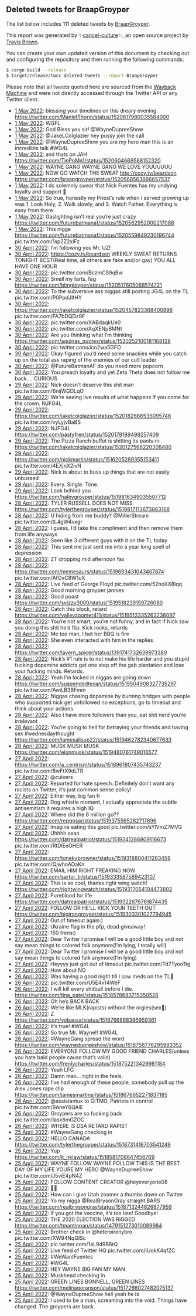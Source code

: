 ## Deleted tweets for BraapGroyper

The list below includes 111 deleted tweets by
[BraapGroyper](https://twitter.com/BraapGroyper).



This report was generated by ✨[cancel-culture](https://github.com/travisbrown/cancel-culture)✨,
an open source project by [Travis Brown](https://twitter.com/travisbrown).

You can create your own updated version of this document by checking out and configuring the
repository and then running the following commands:

```bash
$ cargo build --release
$ target/release/twcc deleted-tweets --report BraapGroyper
```

Please note that all tweets quoted here are sourced from the
[Wayback Machine](https://web.archive.org) and were not directly accessed through the Twitter API or
any Twitter client.

* [ 1 May 2022](https://web.archive.org/web/20220501042042/https://twitter.com/BraapGroyper/status/1520619084605444096): blessing your timelines on this dreary evening https://twitter.com/ManletThorin/status/1520617980035584000 <!--1520619084605444096-->
* [ 1 May 2022](https://web.archive.org/web/20220501041606/https://twitter.com/BraapGroyper/status/1520617931616538624): WGFL <!--1520617931616538624-->
* [ 1 May 2022](https://web.archive.org/web/20220501041322/https://twitter.com/BraapGroyper/status/1520617350252285953): God Bless you sir! @WayneDupreeShow <!--1520617350252285953-->
* [ 1 May 2022](https://web.archive.org/web/20220501033838/https://twitter.com/BraapGroyper/status/1520608581850378240): @JakeLColglazier  hey pussy join the call <!--1520608581850378240-->
* [ 1 May 2022](https://web.archive.org/web/20220501032813/https://twitter.com/BraapGroyper/status/1520605692196913154): @WayneDupreeShow  you are my hero man this is an incredible talk  #WG4L <!--1520605692196913154-->
* [ 1 May 2022](https://web.archive.org/web/20220501032650/https://twitter.com/BraapGroyper/status/1520605426118582273): and thats on JAH https://twitter.com/TinPnMn1/status/1520604669588152320 <!--1520605426118582273-->
* [ 1 May 2022](https://web.archive.org/web/20220501031632/https://twitter.com/BraapGroyper/status/1520602914578141185): WAYNE GANG WAYNE GANG WE LOVE YOUUUUUU <!--1520602914578141185-->
* [ 1 May 2022](https://web.archive.org/web/20220501010026/https://twitter.com/BraapGroyper/status/1520568700172222465): NOW GO WATCH THE SWEAT  http://cozy.tv/beardson  https://twitter.com/braapgroyper/status/1520568563886657537 <!--1520568700172222465-->
* [ 1 May 2022](https://web.archive.org/web/20220501010502/https://twitter.com/BraapGroyper/status/1520568563886657537): I do solemnly swear that Nick Fuentes has my undying loyalty and support 🤚 <!--1520568563886657537-->
* [ 1 May 2022](https://web.archive.org/web/20220501004243/https://twitter.com/BraapGroyper/status/1520564253845078016): So true, honestly my Priest’s rule when I served growing up was 1. Look Holy, 2. Walk slowly,  and 3. Watch Father. Everything is easy from there. <!--1520564253845078016-->
* [ 1 May 2022](https://web.archive.org/web/20220501003806/https://twitter.com/BraapGroyper/status/1520563096745562112): Gaslighting isn’t real you’re just crazy https://twitter.com/futurebatmanaf/status/1520562952000217088 <!--1520563096745562112-->
* [ 1 May 2022](https://web.archive.org/web/20220501004003/https://twitter.com/BraapGroyper/status/1520562829056696322): This nigga  https://twitter.com/futurebatmanaf/status/1520559849230196744  pic.twitter.com/1sp2Z2xiFz <!--1520562829056696322-->
* [30 April 2022](https://web.archive.org/web/20220430235912/https://twitter.com/BraapGroyper/status/1520553252177256448): I’m following you Mr. UZ! <!--1520553252177256448-->
* [30 April 2022](https://web.archive.org/web/20220430235848/https://twitter.com/BraapGroyper/status/1520553186259574785): https://cozy.tv/beardson  WEEKLY SWEAT RETURNS TONIGHT 8CST(Real time, all others are fake and/or gay) YOU ALL HAVE ONE HOUR <!--1520553186259574785-->
* [30 April 2022](https://web.archive.org/web/20220430220125/https://twitter.com/BraapGroyper/status/1520523511915241476): pic.twitter.com/BczmCS9qBw <!--1520523511915241476-->
* [30 April 2022](https://web.archive.org/web/20220430215909/https://twitter.com/BraapGroyper/status/1520523101737558016): Smell my farts, fag https://twitter.com/blmgioyper/status/1520517605068574721 <!--1520523101737558016-->
* [30 April 2022](https://web.archive.org/web/20220430212539/https://twitter.com/BraapGroyper/status/1520514647358676995): To the subversive ass niggas still posting JG4L on the TL pic.twitter.com/P0PpdJItHY <!--1520514647358676995-->
* [30 April 2022](https://web.archive.org/web/20220430180533/https://twitter.com/BraapGroyper/status/1520464157052706825): https://twitter.com/jakelcolglazier/status/1520457823368400896  pic.twitter.com/FA7bDQDz9F <!--1520464157052706825-->
* [30 April 2022](https://web.archive.org/web/20220430175914/https://twitter.com/BraapGroyper/status/1520462582850719746): pic.twitter.com/XABdaqkUe0 <!--1520462582850719746-->
* [30 April 2022](https://web.archive.org/web/20220430041303/https://twitter.com/BraapGroyper/status/1520254091934375936): pic.twitter.com/AqXENpBMNt <!--1520254091934375936-->
* [30 April 2022](https://web.archive.org/web/20220430040424/https://twitter.com/BraapGroyper/status/1520252651715596289): Are you thinking what I’m thinking https://twitter.com/aquinas_quotes/status/1520252100181168128 <!--1520252651715596289-->
* [30 April 2022](https://web.archive.org/web/20220430040407/https://twitter.com/BraapGroyper/status/1520251746203107328): pic.twitter.com/Jco2wa5GFO <!--1520251746203107328-->
* [30 April 2022](https://web.archive.org/web/20220430030928/https://twitter.com/BraapGroyper/status/1520238684125028352): Okay figured you’d need some snackies while you catch up on the total ass raping of the enemies of our cult leader <!--1520238684125028352-->
* [30 April 2022](https://web.archive.org/web/20220430030705/https://twitter.com/BraapGroyper/status/1520238207148826624): @FutureBatmanAF  do you need more popcorn <!--1520238207148826624-->
* [30 April 2022](https://web.archive.org/web/20220430001304/https://twitter.com/BraapGroyper/status/1520194360209551361): You preach loyalty and yet Zeta Theta does not follow me back…. CURIOUS <!--1520194360209551361-->
* [29 April 2022](https://web.archive.org/web/20220429235822/https://twitter.com/BraapGroyper/status/1520190716139429888): Nick doesn’t deserve this shit man pic.twitter.com/6nijWGDLqO <!--1520190716139429888-->
* [29 April 2022](https://web.archive.org/web/20220429234928/https://twitter.com/BraapGroyper/status/1520188345023877121): We’re seeing live results of what happens if you come for the crown. NJFG4L <!--1520188345023877121-->
* [29 April 2022](https://web.archive.org/web/20220429234312/https://twitter.com/BraapGroyper/status/1520186889579503618): https://twitter.com/jakelcolglazier/status/1520182666536095746  pic.twitter.com/vyLyjvBaBS <!--1520186889579503618-->
* [29 April 2022](https://web.archive.org/web/20220429231147/https://twitter.com/BraapGroyper/status/1520178882321817600): NJFG4L https://twitter.com/pastyfren/status/1520178189498257409 <!--1520178882321817600-->
* [29 April 2022](https://web.archive.org/web/20220429224447/https://twitter.com/BraapGroyper/status/1520172088849539074): The Pizza Ranch buffet is shitting its pants rn https://twitter.com/jakelcolglazier/status/1520127566220308480 <!--1520172088849539074-->
* [29 April 2022](https://web.archive.org/web/20220429220512/https://twitter.com/BraapGroyper/status/1520162207799066625): https://twitter.com/nickmartin/status/1516205289355153411  pic.twitter.com/4EXjnX2ivN <!--1520162207799066625-->
* [29 April 2022](https://web.archive.org/web/20220429213243/https://twitter.com/BraapGroyper/status/1520153943078285314): Nick is about to buss up things that are not easily unbussed <!--1520153943078285314-->
* [29 April 2022](https://web.archive.org/web/20220429172522/https://twitter.com/BraapGroyper/status/1520091707307614209): Every. Single. Time. <!--1520091707307614209-->
* [29 April 2022](https://web.archive.org/web/20220429162347/https://twitter.com/BraapGroyper/status/1520076203079737344): Look behind you https://twitter.com/haleygroyper/status/1519816349035507712 <!--1520076203079737344-->
* [28 April 2022](https://web.archive.org/web/20220428231445/https://twitter.com/BraapGroyper/status/1519817283845214212): TYLER RUSSELL DOES NOT MISS https://twitter.com/tylerthegroyper/status/1519817113673863168 <!--1519817283845214212-->
* [28 April 2022](https://web.archive.org/web/20220428231412/https://twitter.com/BraapGroyper/status/1519817025283104768): U hiding from me buddy?  @MillerStream  pic.twitter.com/tL4gW4vxgr <!--1519817025283104768-->
* [28 April 2022](https://web.archive.org/web/20220428194035/https://twitter.com/BraapGroyper/status/1519763467695280129): I guess, I’d take the compliment and then remove them from life anyways <!--1519763467695280129-->
* [28 April 2022](https://web.archive.org/web/20220428193738/https://twitter.com/BraapGroyper/status/1519762738792341507): Seen like 3 different guys with it on the TL today <!--1519762738792341507-->
* [28 April 2022](https://web.archive.org/web/20220428190143/https://twitter.com/BraapGroyper/status/1519753632329121792): This sent me just sent me into a year long spell of depression <!--1519753632329121792-->
* [28 April 2022](https://web.archive.org/web/20220428183400/https://twitter.com/BraapGroyper/status/1519746583784534016): ZT dropping mid afternoon fax <!--1519746583784534016-->
* [28 April 2022](https://web.archive.org/web/20220428183110/https://twitter.com/BraapGroyper/status/1519745832634966017): https://twitter.com/memesaurs/status/1519693431043407874  pic.twitter.com/AfOxC8W1uX <!--1519745832634966017-->
* [28 April 2022](https://web.archive.org/web/20220428132728/https://twitter.com/BraapGroyper/status/1519669342794829826): Live feed of George Floyd pic.twitter.com/52noXX8Iqq <!--1519669342794829826-->
* [28 April 2022](https://web.archive.org/web/20220428112515/https://twitter.com/BraapGroyper/status/1519638685574176768): Good morning groyper jannies <!--1519638685574176768-->
* [28 April 2022](https://web.archive.org/web/20220428033001/https://twitter.com/BraapGroyper/status/1519519144860860418): Good poast https://twitter.com/svizzy3000/status/1519518239159726080 <!--1519519144860860418-->
* [28 April 2022](https://web.archive.org/web/20220428031113/https://twitter.com/BraapGroyper/status/1519514399031152641): Catch this block, retard https://twitter.com/valleyzoomer411/status/1519513335263236097 <!--1519514399031152641-->
* [28 April 2022](https://web.archive.org/web/20220428030256/https://twitter.com/BraapGroyper/status/1519512365418618882): You’re not smart, you’re not funny, and in fact if Nick saw you doing this shit he’d flip. Kick rocks, retards <!--1519512365418618882-->
* [28 April 2022](https://web.archive.org/web/20220428025413/https://twitter.com/BraapGroyper/status/1519510183428476929): Me too man, I bet her BBQ is fire <!--1519510183428476929-->
* [28 April 2022](https://web.archive.org/web/20220428025027/https://twitter.com/BraapGroyper/status/1519509178821271552): She even interacted with him in the replies <!--1519509240800595968-->
* [28 April 2022](https://web.archive.org/web/20220428025027/https://twitter.com/BraapGroyper/status/1519509178821271552): https://twitter.com/lavern_spicer/status/1391741732639973380 <!--1519509178821271552-->
* [28 April 2022](https://web.archive.org/web/20220428024216/https://twitter.com/BraapGroyper/status/1519507189576175616): Nick’s #1 rule is to not make his life harder and you stupid fucking dopamine addicts get one step off the gab plantation and lose your fucking minds. Retards. <!--1519507189576175616-->
* [28 April 2022](https://web.archive.org/web/20220428023931/https://twitter.com/BraapGroyper/status/1519506464234250241): Yeah I’m locked in niggas are going down  https://twitter.com/suspendedtexan/status/1519504908327735297  pic.twitter.com/AwiLB3BFmm <!--1519506464234250241-->
* [28 April 2022](https://web.archive.org/web/20220428023547/https://twitter.com/BraapGroyper/status/1519505416140562435): Niggas chasing dopamine by burning bridges with people who supported nick get unfollowed no exceptions, go to timeout and think about your actions <!--1519505416140562435-->
* [28 April 2022](https://web.archive.org/web/20220428012012/https://twitter.com/BraapGroyper/status/1519486418086735877): Also I have more followers than you, eat shit nerd you’re irrelevant <!--1519486507840643075-->
* [28 April 2022](https://web.archive.org/web/20220428012012/https://twitter.com/BraapGroyper/status/1519486418086735877): You’re going to hell for betraying your friends and having sex  #wednesdaythought  https://twitter.com/jamesallsup22/status/1519462782340677633 <!--1519486418086735877-->
* [28 April 2022](https://web.archive.org/web/20220428011527/https://twitter.com/BraapGroyper/status/1519485317899816960): MUSK MUSK MUSK https://twitter.com/elonmusk/status/1519480761749016577 <!--1519485317899816960-->
* [27 April 2022](https://web.archive.org/web/20220427222908/https://twitter.com/BraapGroyper/status/1519443391536316417): https://twitter.com/a_centrism/status/1518961807435743237  pic.twitter.com/8wFtX9dLTR <!--1519443391536316417-->
* [27 April 2022](https://web.archive.org/web/20220427182522/https://twitter.com/BraapGroyper/status/1519382099467419648): @culvers <!--1519382099467419648-->
* [27 April 2022](https://web.archive.org/web/20220427181810/https://twitter.com/BraapGroyper/status/1519380315634077696): Reported for hate speech. Definitely don’t want any racists on Twitter, it’s just common sense policy! <!--1519380315634077696-->
* [27 April 2022](https://web.archive.org/web/20220427181249/https://twitter.com/BraapGroyper/status/1519378958885740551): Either way, big fan fr <!--1519378958885740551-->
* [27 April 2022](https://web.archive.org/web/20220427181202/https://twitter.com/BraapGroyper/status/1519378608812347400): Dog whistle moment, I actually appreciate the subtle antisemitism it requires a high IQ <!--1519378608812347400-->
* [27 April 2022](https://web.archive.org/web/20220427180714/https://twitter.com/BraapGroyper/status/1519377546562912256): Where did the 6 million go?? https://twitter.com/repgosar/status/1519375565282717696 <!--1519377546562912256-->
* [27 April 2022](https://web.archive.org/web/20220427180525/https://twitter.com/BraapGroyper/status/1519377123718410244): Imagine eating this good pic.twitter.com/sYlVmZ7MVG <!--1519377123718410244-->
* [27 April 2022](https://web.archive.org/web/20220427154431/https://twitter.com/BraapGroyper/status/1519341547476688904): Uhhhh sean  https://twitter.com/datrealpatriot/status/1519341286809116673  pic.twitter.com/RtDlEeOHER <!--1519341547476688904-->
* [27 April 2022](https://web.archive.org/web/20220427152040/https://twitter.com/BraapGroyper/status/1519335557582708736): https://twitter.com/tonekybrowner/status/1519318800411283458  pic.twitter.com/QjwhoAOaKn <!--1519335557582708736-->
* [27 April 2022](https://web.archive.org/web/20220427151704/https://twitter.com/BraapGroyper/status/1519334665802461194): EMAIL HIM RIGHT FREAKING NOW https://twitter.com/sartor_tr/status/1519333587589423107 <!--1519334665802461194-->
* [27 April 2022](https://web.archive.org/web/20220427143422/https://twitter.com/BraapGroyper/status/1519323827297296385): This is so cool, thanks right wing watch! https://twitter.com/rightwingwatch/status/1519317054104473602 <!--1519323827297296385-->
* [27 April 2022](https://web.archive.org/web/20220427142933/https://twitter.com/BraapGroyper/status/1519322827513548800): Pureblood for life https://twitter.com/datrealpatriot/status/1519322676761874435 <!--1519322827513548800-->
* [27 April 2022](https://web.archive.org/web/20220427134619/https://twitter.com/BraapGroyper/status/1519311804681359360): FOLLOW OR HE’LL KICK YOUR TEETH OUT https://twitter.com/bigirongroyper/status/1519303301027794945 <!--1519311804681359360-->
* [27 April 2022](https://web.archive.org/web/20220427134307/https://twitter.com/BraapGroyper/status/1519310976490823683): Out of timeout again:) <!--1519310976490823683-->
* [27 April 2022](https://web.archive.org/web/20220427014249/https://twitter.com/BraapGroyper/status/1519129291476377600): Ukraine flag in the pfp, dead giveaway! <!--1519129291476377600-->
* [27 April 2022](https://web.archive.org/web/20220427011340/https://twitter.com/BraapGroyper/status/1519122525741006849): 150 frens:) <!--1519122525741006849-->
* [27 April 2022](https://web.archive.org/web/20220427003650/https://twitter.com/BraapGroyper/status/1519113231133990913): Dear Twitter I promise I will be a good little boy and not say mean things to colored folk anymore(I’m lying, I totally will) <!--1519113231133990913-->
* [27 April 2022](https://web.archive.org/web/20220427003606/https://twitter.com/BraapGroyper/status/1519113071876259840): Dear Twitter I promise I will be a good little boy and not say mean things to colored folk anymore(I’m lying) <!--1519113071876259840-->
* [27 April 2022](https://web.archive.org/web/20220427003042/https://twitter.com/BraapGroyper/status/1519111536203243524): Heyyyy just got out of timeout pic.twitter.com/Td7TyooTtg <!--1519111536203243524-->
* [27 April 2022](https://web.archive.org/web/20220427002944/https://twitter.com/BraapGroyper/status/1519111311115829249): How about NO <!--1519111311115829249-->
* [26 April 2022](https://web.archive.org/web/20220426032140/https://twitter.com/BraapGroyper/status/1518791444802289666): Was having a good night till I saw meds on the TL🤮 <!--1518791444802289666-->
* [26 April 2022](https://web.archive.org/web/20220426025931/https://twitter.com/BraapGroyper/status/1518786747026804736): pic.twitter.com/U5E4x14WeF <!--1518786747026804736-->
* [26 April 2022](https://web.archive.org/web/20220426024103/https://twitter.com/BraapGroyper/status/1518782056972627970): I will kill every shitbull before I die. https://twitter.com/tina_patel/status/1518578683715350528 <!--1518782056972627970-->
* [26 April 2022](https://web.archive.org/web/20220426023839/https://twitter.com/BraapGroyper/status/1518781506780602370): Oh he’s BACK BACK <!--1518781506780602370-->
* [26 April 2022](https://web.archive.org/web/20220426022754/https://twitter.com/BraapGroyper/status/1518778635183927296): We’re like MLK(rapists) without the orgies(sex🤮) <!--1518778635183927296-->
* [26 April 2022](https://web.archive.org/web/20220426014739/https://twitter.com/BraapGroyper/status/1518768688593260544): Z https://twitter.com/yobausa/status/1518766868386959361 <!--1518768688593260544-->
* [26 April 2022](https://web.archive.org/web/20220426014822/https://twitter.com/BraapGroyper/status/1518768646025326593): It’s true!  #WG4L <!--1518768646025326593-->
* [26 April 2022](https://web.archive.org/web/20220426012259/https://twitter.com/BraapGroyper/status/1518762411511226368): So true Mr. Wayne!!  #WG4L <!--1518762411511226368-->
* [26 April 2022](https://web.archive.org/web/20220426010333/https://twitter.com/BraapGroyper/status/1518757547016085505): #WayneGang  spread the word https://twitter.com/waynedupreeshow/status/1518756776295993352 <!--1518757547016085505-->
* [26 April 2022](https://web.archive.org/web/20220426010226/https://twitter.com/BraapGroyper/status/1518757323770150917): EVERYONE FOLLOW MY GOOD FRIEND CHARLES(unless you hate bald people cause that’s valid) https://twitter.com/frenlycharles/status/1518752213429981184 <!--1518757323770150917-->
* [26 April 2022](https://web.archive.org/web/20220426010742/https://twitter.com/BraapGroyper/status/1518757191221714944): Yeah LFG <!--1518757191221714944-->
* [26 April 2022](https://web.archive.org/web/20220426005551/https://twitter.com/BraapGroyper/status/1518755522383695872): Damn man… right in the feels. <!--1518755522383695872-->
* [26 April 2022](https://web.archive.org/web/20220426003657/https://twitter.com/BraapGroyper/status/1518750815170744320): I’ve had enough of these people, somebody pull up the Alex Jones rape clip https://twitter.com/jamesmartinsj/status/1518676652271837185 <!--1518750815170744320-->
* [26 April 2022](https://web.archive.org/web/20220426003357/https://twitter.com/BraapGroyper/status/1518750037907496961): @assistantux  to GITMO, Patriots in control pic.twitter.com/9AneY6QAlE <!--1518750037907496961-->
* [26 April 2022](https://web.archive.org/web/20220426003131/https://twitter.com/BraapGroyper/status/1518749338192818179): Groypers are so fucking back pic.twitter.com/Iask6mGZOC <!--1518749338192818179-->
* [26 April 2022](https://web.archive.org/web/20220426000554/https://twitter.com/BraapGroyper/status/1518742923759824898): WHERE IS DSA RETARD RAPIST <!--1518742923759824898-->
* [25 April 2022](https://web.archive.org/web/20220425235822/https://twitter.com/BraapGroyper/status/1518741062143066114): #WayneGang  checking in <!--1518741062143066114-->
* [25 April 2022](https://web.archive.org/web/20220425233250/https://twitter.com/BraapGroyper/status/1518734548422610944): HELLO CANADA https://twitter.com/tylerthegroyper/status/1518731416703541249 <!--1518734548422610944-->
* [25 April 2022](https://web.archive.org/web/20220425233134/https://twitter.com/BraapGroyper/status/1518734448262537216): Yup https://twitter.com/k_nklaw/status/1518581708647456769 <!--1518734448262537216-->
* [25 April 2022](https://web.archive.org/web/20220425231645/https://twitter.com/BraapGroyper/status/1518729918741458948): WAYNE FOLLOW WAYNE FOLLOW THIS IS THE BEST DAY OF MY LIFE YOURE MY HERO  @WayneDupreeShow  pic.twitter.com/J5viE4pN4Z <!--1518729918741458948-->
* [25 April 2022](https://web.archive.org/web/20220425223713/https://twitter.com/BraapGroyper/status/1518720726047600643): FOLLOW CONTENT CREATOR  @heyeveryone08 <!--1518720726047600643-->
* [25 April 2022](https://web.archive.org/web/20220425223032/https://twitter.com/BraapGroyper/status/1518719014830325768): 👎🏿 <!--1518719014830325768-->
* [25 April 2022](https://web.archive.org/web/20220425222942/https://twitter.com/BraapGroyper/status/1518718859825582080): How can I give Utah zoomer a thumbs down on Twitter <!--1518718859825582080-->
* [25 April 2022](https://web.archive.org/web/20220425222239/https://twitter.com/BraapGroyper/status/1518717044182687745): Yo my nigga  @RealBrysonGray  straight BARS https://twitter.com/realbrysongray/status/1518713244826877959 <!--1518717044182687745-->
* [25 April 2022](https://web.archive.org/web/20220425213648/https://twitter.com/BraapGroyper/status/1518705544193880065): If you got the vaccine, it’s too late! Goodbye! <!--1518705544193880065-->
* [25 April 2022](https://web.archive.org/web/20220425212838/https://twitter.com/BraapGroyper/status/1518703334663860237): THE 2020 ELECTION WAS RIGGED https://twitter.com/tmantinpan/status/1479151273010089984 <!--1518703334663860237-->
* [25 April 2022](https://web.archive.org/web/20220425210320/https://twitter.com/BraapGroyper/status/1518697094516772867): Brother check in  @heteroironybro  pic.twitter.com/XW94NqGISc <!--1518697094516772867-->
* [25 April 2022](https://web.archive.org/web/20220425204633/https://twitter.com/BraapGroyper/status/1518691909102886913): pic.twitter.com/1aL9d9B6tQ <!--1518691909102886913-->
* [25 April 2022](https://web.archive.org/web/20220425204057/https://twitter.com/BraapGroyper/status/1518691351533002752): Live feed of Twitter HQ pic.twitter.com/IUokK4qfZC <!--1518691351533002752-->
* [25 April 2022](https://web.archive.org/web/20220425203728/https://twitter.com/BraapGroyper/status/1518690467243859969): #WeWantFuentes <!--1518690467243859969-->
* [25 April 2022](https://web.archive.org/web/20220425203637/https://twitter.com/BraapGroyper/status/1518690338843643905): #WG4L <!--1518690338843643905-->
* [25 April 2022](https://web.archive.org/web/20220425203411/https://twitter.com/BraapGroyper/status/1518689711161815040): HEY WAYNE BIG FAN MY MAN <!--1518689711161815040-->
* [25 April 2022](https://web.archive.org/web/20220425203159/https://twitter.com/BraapGroyper/status/1518689092107653120): Muskhead checking in <!--1518689092107653120-->
* [25 April 2022](https://web.archive.org/web/20220425202818/https://twitter.com/BraapGroyper/status/1518688320217305088): GREEN LINES BONNELL, GREEN LINES https://twitter.com/melinagoranson/status/1517266027482075137 <!--1518688320217305088-->
* [25 April 2022](https://web.archive.org/web/20220425202451/https://twitter.com/BraapGroyper/status/1518687413350154249): @WayneDupreeShow  hell yeah he is <!--1518687413350154249-->
* [25 April 2022](https://web.archive.org/web/20220425202200/https://twitter.com/BraapGroyper/status/1518686612120608770): I used to be a man, screaming into the void. Things have changed. The groypers are back. <!--1518686612120608770-->
